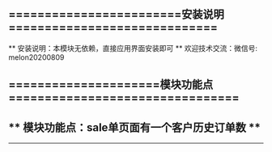                  
========================安装说明=============================
-------------------------------------------------------------
** 安装说明：本模块无依赖，直接应用界面安装即可 ** 
欢迎技术交流：微信号: melon20200809


=====================模块功能点================================
-------------------------------------------------------------
**    模块功能点：sale单页面有一个客户历史订单数      **
-------------------------------------------------------------

   

-------------------------------------------------------------